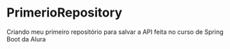 # PrimerioRepository
Criando meu primeiro repositório para salvar a API feita no curso de Spring Boot da Alura
